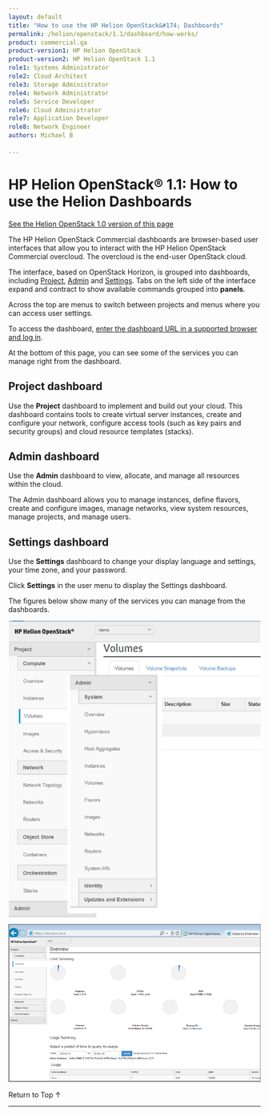 ```yaml
---
layout: default
title: "How to use the HP Helion OpenStack&#174; Dashboards"
permalink: /helion/openstack/1.1/dashboard/how-works/
product: commercial.ga
product-version1: HP Helion OpenStack
product-version2: HP Helion OpenStack 1.1
role1: Systems Administrator 
role2: Cloud Architect 
role3: Storage Administrator 
role4: Network Administrator 
role5: Service Developer 
role6: Cloud Administrator 
role7: Application Developer 
role8: Network Engineer 
authors: Michael B

---
```

<!--PUBLISHED-->



<script> 

function PageRefresh { 
onLoad="window.refresh"
}

PageRefresh();

</script>


<!-- Hide until use cases are official
<p style="font-size: small;"> <a href="/helion/openstack/1.1/dashboard/admin/">&#9664; PREV</a> | <a href="/helion/openstack/1.1/manage/">&#9650; UP</a> | <a href="/helion/openstack/1.1/dashboard/users/">NEXT &#9654;</a> </p>
-->
# HP Helion OpenStack&#174; 1.1: How to use the Helion Dashboards
[See the Helion OpenStack 1.0 version of this page](/helion/openstack/dashboard/how-works/)

The HP Helion OpenStack Commercial dashboards are browser-based user interfaces that allow you to interact with the HP Helion OpenStack Commercial overcloud. The overcloud is the end-user OpenStack cloud.  

The interface, based on OpenStack Horizon, is grouped into dashboards, including [Project](#DashProject), [Admin](#DashAdmin) and [Settings](#DashSettings). Tabs on the left side of the interface expand and contract to show available commands grouped into **panels**. 

<!-- Need new
<img src="media/HorizonCommunity.png" alt="" width="600" />
-->

Across the top are menus to switch between projects and menus where you can access user settings.

<!--
How you interact with your network environment depends upon your user type, either an [administrative user (admin)](/helion/openstack/1.1/dashboard/admin/) or a [non-administrative user (user)](/helion/openstack/1.1/dashboard/users/).
-->
To access the dashboard, [enter the dashboard URL in a supported browser and log in](/helion/openstack/1.1/dashboard/login/). 

At the bottom of this page, you can see some of the services you can manage right from the dashboard.

## Project dashboard<a name="DashProject"></a>

Use the **Project** dashboard to implement and build out your cloud. This dashboard contains tools to create virtual server instances, create and configure your network, configure access tools (such as key pairs and security groups) and cloud resource templates (stacks).

## Admin dashboard<a name="DashAdmin"></a>

Use the **Admin** dashboard to view, allocate, and manage all resources within the cloud.

The Admin dashboard allows you to manage instances, define flavors, create and configure images, manage networks, view system resources, manage projects, and manage users.

## Settings dashboard<a name="DashSettings"></a>

Use the **Settings** dashboard to change your display language and settings, your time zone, and your password.
 
Click **Settings** in the user menu to display the Settings dashboard. 

The figures below show many of the services you can manage from the dashboards.

<img src="media/HelionDashboardMenus.png"/>
<br>

<img src="media/HelionDashboardDetail.png"/>

 <a href="#top" style="padding:14px 0px 14px 0px; text-decoration: none;"> Return to Top &#8593; </a>

----
